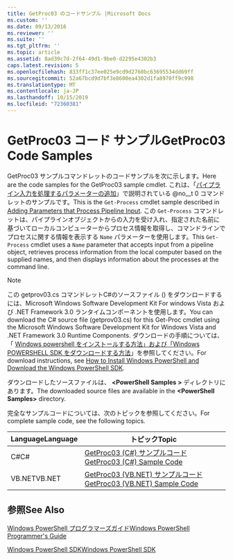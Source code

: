 ```yaml
---
title: GetProc03 のコードサンプル |Microsoft Docs
ms.custom: ''
ms.date: 09/13/2016
ms.reviewer: ''
ms.suite: ''
ms.tgt_pltfrm: ''
ms.topic: article
ms.assetid: 8ad39c7d-2f64-49d1-9be0-d2295e4302b3
caps.latest.revision: 5
ms.openlocfilehash: 833ff1c37ee025e9cd9d2760bc63695534dd69ff
ms.sourcegitcommit: 52a67bcd9d7bf3e8600ea4302d1fa8970ff9c998
ms.translationtype: MT
ms.contentlocale: ja-JP
ms.lasthandoff: 10/15/2019
ms.locfileid: "72360381"
---
```

# <a name="getproc03-code-samples"></a><span data-ttu-id="fcf28-102">GetProc03 コード サンプル</span><span class="sxs-lookup"><span data-stu-id="fcf28-102">GetProc03 Code Samples</span></span>

<span data-ttu-id="fcf28-103">GetProc03 サンプルコマンドレットのコードサンプルを次に示します。</span><span class="sxs-lookup"><span data-stu-id="fcf28-103">Here are the code samples for the GetProc03 sample cmdlet.</span></span> <span data-ttu-id="fcf28-104">これは、「[パイプライン入力を処理するパラメーターの追加](../cmdlet/adding-parameters-that-process-pipeline-input.md)」で説明されている @no__t 0 コマンドレットのサンプルです。</span><span class="sxs-lookup"><span data-stu-id="fcf28-104">This is the `Get-Process` cmdlet sample described in [Adding Parameters that Process Pipeline Input](../cmdlet/adding-parameters-that-process-pipeline-input.md).</span></span> <span data-ttu-id="fcf28-105">この `Get-Process` コマンドレットは、パイプラインオブジェクトからの入力を受け入れ、指定された名前に基づいてローカルコンピューターからプロセス情報を取得し、コマンドラインでプロセスに関する情報を表示する `Name` パラメーターを使用します。</span><span class="sxs-lookup"><span data-stu-id="fcf28-105">This `Get-Process` cmdlet uses a `Name` parameter that accepts input from a pipeline object, retrieves process information from the local computer based on the supplied names, and then displays information about the processes at the command line.</span></span>

> [!NOTE]
> <span data-ttu-id="fcf28-106">この getprov03.cs コマンドレットC#のソースファイル () をダウンロードするには、Microsoft Windows Software Development Kit For windows Vista および .NET Framework 3.0 ランタイムコンポーネントを使用します。</span><span class="sxs-lookup"><span data-stu-id="fcf28-106">You can download the C# source file (getprov03.cs) for this Get-Proc cmdlet using the Microsoft Windows Software Development Kit for Windows Vista and .NET Framework 3.0 Runtime Components.</span></span> <span data-ttu-id="fcf28-107">ダウンロードの手順については、「 [Windows powershell をインストールする方法」および「Windows POWERSHELL SDK をダウンロードする方法](/powershell/developer/installing-the-windows-powershell-sdk)」を参照してください。</span><span class="sxs-lookup"><span data-stu-id="fcf28-107">For download instructions, see [How to Install Windows PowerShell and Download the Windows PowerShell SDK](/powershell/developer/installing-the-windows-powershell-sdk).</span></span>
>
> <span data-ttu-id="fcf28-108">ダウンロードしたソースファイルは、 **\<PowerShell Samples >** ディレクトリにあります。</span><span class="sxs-lookup"><span data-stu-id="fcf28-108">The downloaded source files are available in the **\<PowerShell Samples>** directory.</span></span>

<span data-ttu-id="fcf28-109">完全なサンプルコードについては、次のトピックを参照してください。</span><span class="sxs-lookup"><span data-stu-id="fcf28-109">For complete sample code, see the following topics.</span></span>

|<span data-ttu-id="fcf28-110">Language</span><span class="sxs-lookup"><span data-stu-id="fcf28-110">Language</span></span>|<span data-ttu-id="fcf28-111">トピック</span><span class="sxs-lookup"><span data-stu-id="fcf28-111">Topic</span></span>|
|--------------|-----------|
|<span data-ttu-id="fcf28-112">C#</span><span class="sxs-lookup"><span data-stu-id="fcf28-112">C#</span></span>|[<span data-ttu-id="fcf28-113">GetProc03 (C#) サンプルコード</span><span class="sxs-lookup"><span data-stu-id="fcf28-113">GetProc03 (C#) Sample Code</span></span>](./getproc03-csharp-sample-code.md)|
|<span data-ttu-id="fcf28-114">VB.NET</span><span class="sxs-lookup"><span data-stu-id="fcf28-114">VB.NET</span></span>|[<span data-ttu-id="fcf28-115">GetProc03 (VB.NET) サンプルコード</span><span class="sxs-lookup"><span data-stu-id="fcf28-115">GetProc03 (VB.NET) Sample Code</span></span>](./getproc03-vb-net-sample-code.md)|

## <a name="see-also"></a><span data-ttu-id="fcf28-116">参照</span><span class="sxs-lookup"><span data-stu-id="fcf28-116">See Also</span></span>

[<span data-ttu-id="fcf28-117">Windows PowerShell プログラマーズガイド</span><span class="sxs-lookup"><span data-stu-id="fcf28-117">Windows PowerShell Programmer's Guide</span></span>](./windows-powershell-programmer-s-guide.md)

[<span data-ttu-id="fcf28-118">Windows PowerShell SDK</span><span class="sxs-lookup"><span data-stu-id="fcf28-118">Windows PowerShell SDK</span></span>](../windows-powershell-reference.md)